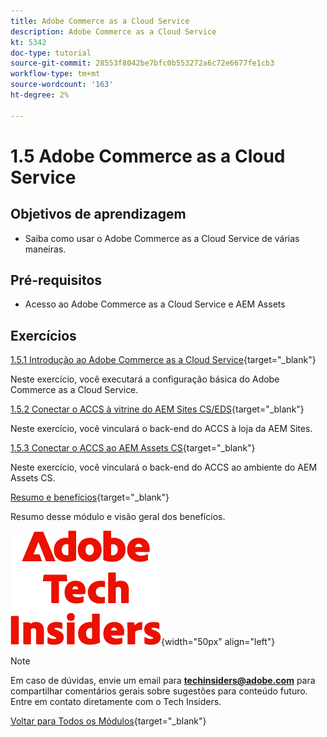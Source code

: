 ```yaml
---
title: Adobe Commerce as a Cloud Service
description: Adobe Commerce as a Cloud Service
kt: 5342
doc-type: tutorial
source-git-commit: 28553f8042be7bfc0b553272a6c72e6677fe1cb3
workflow-type: tm+mt
source-wordcount: '163'
ht-degree: 2%

---
```


# 1.5 Adobe Commerce as a Cloud Service

## Objetivos de aprendizagem

- Saiba como usar o Adobe Commerce as a Cloud Service de várias maneiras.

## Pré-requisitos

- Acesso ao Adobe Commerce as a Cloud Service e AEM Assets

## Exercícios

[1.5.1 Introdução ao Adobe Commerce as a Cloud Service](./ex1.md){target="_blank"}

Neste exercício, você executará a configuração básica do Adobe Commerce as a Cloud Service.

[1.5.2 Conectar o ACCS à vitrine do AEM Sites CS/EDS](./ex2.md){target="_blank"}

Neste exercício, você vinculará o back-end do ACCS à loja da AEM Sites.

[1.5.3 Conectar o ACCS ao AEM Assets CS](./ex3.md){target="_blank"}

Neste exercício, você vinculará o back-end do ACCS ao ambiente do AEM Assets CS.

[Resumo e benefícios](./summary.md){target="_blank"}

Resumo desse módulo e visão geral dos benefícios.

![Informantes técnicos](./../../../assets/images/techinsiders.png){width="50px" align="left"}

>[!NOTE]
>
>Em caso de dúvidas, envie um email para **techinsiders@adobe.com** para compartilhar comentários gerais sobre sugestões para conteúdo futuro. Entre em contato diretamente com o Tech Insiders.

[Voltar para Todos os Módulos](../../../overview.md){target="_blank"}